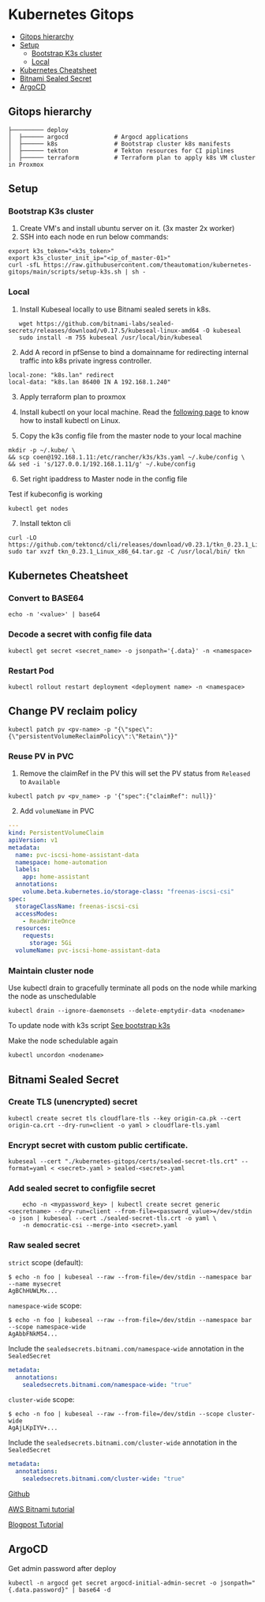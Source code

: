 # Kubernetes Gitops

- [Gitops hierarchy](#gitops-hierarchy)
- [Setup](#setup)
    - [Bootstrap K3s cluster](#bootstrap-k3s-cluster)
    - [Local](#local)
- [Kubernetes Cheatsheet](#kubernetes-cheatsheet)
- [Bitnami Sealed Secret](#bitnami-sealed-secret)
- [ArgoCD](#argocd)

## Gitops hierarchy

```
├───────── deploy
│  ├────── argocd             # Argocd applications
│  ├────── k8s                # Bootstrap cluster k8s manifests
│  ├────── tekton             # Tekton resources for CI piplines
│  ├────── terraform          # Terraform plan to apply k8s VM cluster in Proxmox
```

## Setup

### Bootstrap K3s cluster

1. Create VM's and install ubuntu server on it. (3x master 2x worker)
2. SSH into each node en run below commands:

```console
export k3s_token="<k3s_token>"
export k3s_cluster_init_ip="<ip_of_master-01>"
curl -sfL https://raw.githubusercontent.com/theautomation/kubernetes-gitops/main/scripts/setup-k3s.sh | sh -
```

### Local

1. Install Kubeseal locally to use Bitnami sealed serets in k8s.
```console
   wget https://github.com/bitnami-labs/sealed-secrets/releases/download/v0.17.5/kubeseal-linux-amd64 -O kubeseal
   sudo install -m 755 kubeseal /usr/local/bin/kubeseal
```

2. Add A record in pfSense to bind a domainname for redirecting internal traffic into k8s private ingress controller.
```
local-zone: "k8s.lan" redirect
local-data: "k8s.lan 86400 IN A 192.168.1.240"
```
3. Apply terraform plan to proxmox

4. Install kubectl on your local machine.
   Read the [following page](https://kubernetes.io/docs/tasks/tools/install-kubectl-linux/) to know how to install kubectl on Linux.

5. Copy the k3s config file from the master node to your local machine

```console
mkdir -p ~/.kube/ \
&& scp coen@192.168.1.11:/etc/rancher/k3s/k3s.yaml ~/.kube/config \
&& sed -i 's/127.0.0.1/192.168.1.11/g' ~/.kube/config
```

6. Set right ipaddress to Master node in the config file

Test if kubeconfig is working

```console
kubectl get nodes
```

7. Install tekton cli 
```console
curl -LO https://github.com/tektoncd/cli/releases/download/v0.23.1/tkn_0.23.1_Linux_x86_64.tar.gz
sudo tar xvzf tkn_0.23.1_Linux_x86_64.tar.gz -C /usr/local/bin/ tkn
``` 

## Kubernetes Cheatsheet

### Convert to BASE64
```console
echo -n '<value>' | base64
```

### Decode a secret with config file data
```console
kubectl get secret <secret_name> -o jsonpath='{.data}' -n <namespace>
```

### Restart Pod
```batch
kubectl rollout restart deployment <deployment name> -n <namespace>
```

## Change PV reclaim policy
```console
kubectl patch pv <pv-name> -p "{\"spec\":{\"persistentVolumeReclaimPolicy\":\"Retain\"}}"
```

### Reuse PV in PVC
1. Remove the claimRef in the PV this will set the PV status from ```Released``` to ```Available```
```console
kubectl patch pv <pv_name> -p '{"spec":{"claimRef": null}}'
```
2. Add ```volumeName``` in PVC

```yaml
---
kind: PersistentVolumeClaim
apiVersion: v1
metadata:
  name: pvc-iscsi-home-assistant-data
  namespace: home-automation
  labels:
    app: home-assistant
  annotations:
    volume.beta.kubernetes.io/storage-class: "freenas-iscsi-csi"
spec:
  storageClassName: freenas-iscsi-csi
  accessModes:
    - ReadWriteOnce
  resources:
    requests:
      storage: 5Gi
  volumeName: pvc-iscsi-home-assistant-data
```

### Maintain cluster node

Use kubectl drain to gracefully terminate all pods on the node while marking the node as unschedulable
```console
kubectl drain --ignore-daemonsets --delete-emptydir-data <nodename>
```

To update node with k3s script [See bootstrap k3s](#bootstrap-k3s-cluster)

Make the node schedulable again
```console
kubectl uncordon <nodename>
```

## Bitnami Sealed Secret

### Create TLS (unencrypted) secret
```
kubectl create secret tls cloudflare-tls --key origin-ca.pk --cert origin-ca.crt --dry-run=client -o yaml > cloudflare-tls.yaml
```

### Encrypt secret with custom public certificate.
```console
kubeseal --cert "./kubernetes-gitops/certs/sealed-secret-tls.crt" --format=yaml < <secret>.yaml > sealed-<secret>.yaml
```

### Add sealed secret to configfile secret
```console
    echo -n <mypassword_key> | kubectl create secret generic <secretname> --dry-run=client --from-file=<password_value>=/dev/stdin -o json | kubeseal --cert ./sealed-secret-tls.crt -o yaml \
    -n democratic-csi --merge-into <secret>.yaml
```

### Raw sealed secret

`strict` scope (default):

```console
$ echo -n foo | kubeseal --raw --from-file=/dev/stdin --namespace bar --name mysecret
AgBChHUWLMx...
```

`namespace-wide` scope:

```console
$ echo -n foo | kubeseal --raw --from-file=/dev/stdin --namespace bar --scope namespace-wide
AgAbbFNkM54...
```
Include the `sealedsecrets.bitnami.com/namespace-wide` annotation in the `SealedSecret`
```yaml
metadata:
  annotations:
    sealedsecrets.bitnami.com/namespace-wide: "true"
```

`cluster-wide` scope:

```console
$ echo -n foo | kubeseal --raw --from-file=/dev/stdin --scope cluster-wide
AgAjLKpIYV+...
```
Include the `sealedsecrets.bitnami.com/cluster-wide` annotation in the `SealedSecret`
```yaml
metadata:
  annotations:
    sealedsecrets.bitnami.com/cluster-wide: "true"
```


[Github](https://github.com/bitnami-labs/sealed-secrets)

[AWS Bitnami tutorial](https://aws.amazon.com/blogs/opensource/managing-secrets-deployment-in-kubernetes-using-sealed-secrets/)

[Blogpost Tutorial](https://itsmetommy.com/2020/06/26/kubernetes-sealed-secrets/)


## ArgoCD

Get admin password after deploy
```
kubectl -n argocd get secret argocd-initial-admin-secret -o jsonpath="{.data.password}" | base64 -d
```